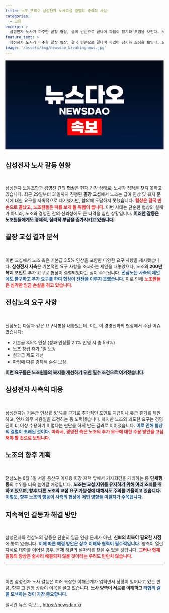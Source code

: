 ```yaml
---
title: 노조 무리수 삼성전자 노사교섭 결렬의 충격적 사실!
categories:
  - 고용
excerpt: >
  삼성전자 노사가 마주한 끝장 협상, 결국 빈손으로 끝나며 파업이 장기화 조짐을 보인다. 노조의 과도한 요구로 임금 손실은 커지고, 단체행동은 더욱 강해진다. 이재용 회장 자택 앞에서의 기자회견을 예고하며, 상황은 더욱 긴박해진다!
feature_text: >
  삼성전자 노사가 마주한 끝장 협상, 결국 빈손으로 끝나며 파업이 장기화 조짐을 보인다. 노조의 과도한 요구로 임금 손실은 커지고, 단체행동은 더욱 강해진다. 이재용 회장 자택 앞에서의 기자회견을 예고하며, 상황은 더욱 긴박해진다!
image: '/assets/img/newsdao_breakingnews.jpg'
---
```


<p><img src="/assets/img/newsdao_breakingnews.jpg" alt="pcversion 속보" /></p>

<h2 data-ke-size="size26">삼성전자 노사 갈등 현황</h2>

<p data-ke-size="size16">&nbsp;</p>

<p>삼성전자 노동조합과 경영진 간의 <b>협상</b>은 현재 긴장 상태로, 노사가 접점을 찾지 못하고 있습니다. 최근 29일부터 31일까지 진행된 <b>끝장 교섭</b>에서 노조는 급여 인상 및 복지 문제에 대한 요구를 지속적으로 제기했지만, 합의에 도달하지 못했습니다. <b><span style="color: #ee2323;">협상은 결국 빈손으로 끝났고, 노조원들은 피를 보게 될 위험이 큽니다.</span></b> 이번 사태는 단순한 협상의 실패가 아니라, 노조와 경영진 간의 신뢰성에도 큰 타격을 입힌 상황입니다. <b><span style="background-color: #21538527;">이러한 갈등은 노조원들에게도 경제적, 심리적 부담을 증가시키고 있습니다.</span></b></p>

<h2 data-ke-size="size26">끝장 교섭 결과 분석</h2>

<p data-ke-size="size16">&nbsp;</p>

<p>이번 교섭에서 노조 측은 기본급 3.5% 인상을 포함한 다양한 요구 사항을 제시했습니다. <b>삼성전자 사측</b>은 기본적인 요구 사항을 초과하는 제안을 내놓았으나, 노조의 <b>200만 복지 포인트</b> 추가 요구로 협상이 결렬되었다는 점이 주목됩니다. <b><span style="color: #1a5490;">전삼노는 사측의 제안에도 불구하고 추가 요구를 하여 협상이 진전을 이루지 못했습니다.</span></b> 이로 인해 <b><span style="color: #ee2323;">노조원들은 심각한 임금 손실을 겪고 있습니다.</span></b></p>

<h2 data-ke-size="size26">전삼노의 요구 사항</h2>

<p data-ke-size="size16">&nbsp;</p>

<p>전삼노는 다음과 같은 요구사항을 내놓았는데, 이는 이 경영진과의 협상에서 주된 이슈였습니다:</p>

<ul>
   <li>기본급 3.5% 인상 (성과 인상률 2.1% 반영 시 총 5.6%)</li>
   <li>노조 창립 휴가 1일 보장</li>
   <li>성과급 제도 개선</li>
   <li>파업에 따른 경제적 손실 보상</li>
</ul>

<p><b><span style="background-color: #21538527;">이런 요구들은 노조원들의 복지를 개선하기 위한 필수 조건으로 여겨졌습니다.</span></b></p>

<h2 data-ke-size="size26">삼성전자 사측의 대응</h2>

<p data-ke-size="size16">&nbsp;</p>

<p>삼성전자는 기본급 인상률 5.1%를 근거로 추가적인 포인트 지급이나 유급 휴가를 제안하고, 연차 의무 사용일을 조정하는 등 노력했습니다. 하지만 노조의 과도한 요구는 경영진이 더 이상 수용하기 어렵다는 판단을 하게 만든 결과로 이어졌습니다. <b><span style="color: #1a5490;">이로 인해 협상의 결렬이 초래된 것이다.</span></b> <b><span style="color: #ee2323;">따라서, 경영진 측은 노조의 추가 요구에 대한 수용 방안을 고심해야 할 것으로 보입니다.</span></b></p>

<h2 data-ke-size="size26">노조의 향후 계획</h2>

<p data-ke-size="size16">&nbsp;</p>

<p>전삼노는 8월 1일 서울 용산구 이재용 회장 자택 앞에서 기자회견을 개최하는 등 <b>단체행동</b>의 수위를 더욱 높여갈 예정입니다. <b><span style="background-color: #21538527;">노조는 교섭 지위를 유지하기 위해 여러 조치를 취하고 있으며, 향후 다른 노조의 교섭 요구 가능성에 대해서도 주의를 기울이고 있습니다.</span></b> <b><span style="color: #1a5490;">이렇듯, 향후 노조의 행동이 사측의 협상에 어떤 영향을 미칠지가 주목됩니다.</span></b></p>

<h2 data-ke-size="size26">지속적인 갈등과 해결 방안</h2>

<p data-ke-size="size16">&nbsp;</p>

<p>삼성전자와 전삼노의 갈등은 단순히 임금 인상 문제가 아닌, <b>신뢰의 회복이 필요한 시점</b>에 놓여 있습니다. <b><span style="color: #1a5490;">이에 따른 해결 방안은 상호 이해와 협력이 필수적입니다.</span></b> 양측이 열린 자세로 대화를 이어갈 경우, 문제 해결의 실마리를 찾을 수 있을 것입니다. <b><span style="color: #ee2323;">그러나 현재 갈등의 양상은 쉽사리 해결되지 않을 것이라는 우려도 만만치 않습니다.</span></b></p>

<hr>

<p data-ke-size="size16">&nbsp;</p>

<p>이번 삼성전자 노사 갈등은 여러 복잡한 이해관계가 얽히면서 상황이 일어나고 있는 만큼, 향후 그 진행 상황이 이목을 끌고 있습니다. <b>노사 양측이 서로를 이해하고 <span style="color: #1a5490;">타협의 길을 모색하는 것이 가장 중요합니다.</span></b></p>
실시간 뉴스 속보는, <a href="https://newsdao.kr" rel="dofollow">https://newsdao.kr</a>



